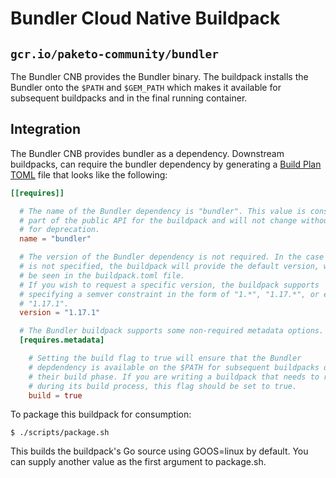 # Bundler Cloud Native Buildpack

## `gcr.io/paketo-community/bundler`

The Bundler CNB provides the Bundler binary. The buildpack installs the Bundler 
onto the `$PATH` and `$GEM_PATH` which makes it available for subsequent buildpacks
and in the final running container.

## Integration

The Bundler CNB provides bundler as a dependency. Downstream buildpacks, can require the bundler dependency
by generating a [Build Plan
TOML](https://github.com/buildpacks/spec/blob/master/buildpack.md#build-plan-toml)
file that looks like the following:

```toml
[[requires]]

  # The name of the Bundler dependency is "bundler". This value is considered
  # part of the public API for the buildpack and will not change without a plan
  # for deprecation.
  name = "bundler"

  # The version of the Bundler dependency is not required. In the case it
  # is not specified, the buildpack will provide the default version, which can
  # be seen in the buildpack.toml file.
  # If you wish to request a specific version, the buildpack supports
  # specifying a semver constraint in the form of "1.*", "1.17.*", or even
  # "1.17.1".
  version = "1.17.1"

  # The Bundler buildpack supports some non-required metadata options.
  [requires.metadata]

    # Setting the build flag to true will ensure that the Bundler
    # depdendency is available on the $PATH for subsequent buildpacks during
    # their build phase. If you are writing a buildpack that needs to run Bundle
    # during its build process, this flag should be set to true.
    build = true
```

To package this buildpack for consumption:
```
$ ./scripts/package.sh
```
This builds the buildpack's Go source using GOOS=linux by default. You can supply another value as the first argument to package.sh.
